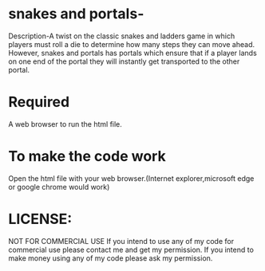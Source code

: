 # snakes and portals-

Description-A twist on the classic snakes and ladders game in which players must roll a die to determine how many steps they can move ahead. However, snakes and portals has portals which ensure that if a player lands on one end of the portal they will instantly get transported to the other portal.

# Required

A web browser to run the html file.


# To make the code work 

Open the html file with your web browser.(Internet explorer,microsoft edge or google chrome would work)

# LICENSE:
NOT FOR COMMERCIAL USE If you intend to use any of my code for commercial use please contact me and get my permission. If you intend to make money using any of my code please ask my permission.
